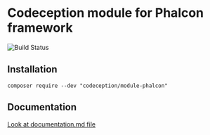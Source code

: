 # Codeception module for Phalcon framework

![Build Status](https://github.com/Codeception/module-phalcon/workflows/CI/badge.svg)

## Installation

```
composer require --dev "codeception/module-phalcon"
```

## Documentation

<a href="documentation.md">Look at documentation.md file</a>
